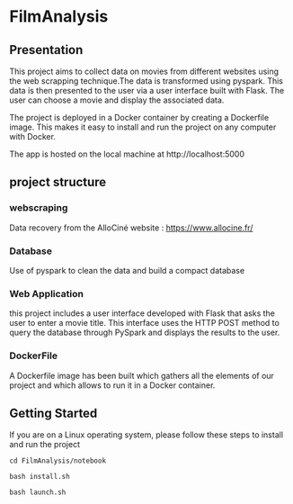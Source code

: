 # FilmAnalysis

## Presentation
This project aims to collect data on movies from different websites using the web scrapping technique.The data is transformed using pyspark. This data is then presented to the user via a user interface built with Flask. The user can choose a movie and display the associated data.

The project is deployed in a Docker container by creating a Dockerfile image. This makes it easy to install and run the project on any computer with Docker.

The app is hosted on the local machine at http://localhost:5000

## project structure 

### webscraping 

Data recovery from the AlloCiné website : https://www.allocine.fr/

### Database 

Use of pyspark to clean the data and build a compact database

### Web Application

this project includes a user interface developed with Flask that asks the user to enter a movie title. This interface uses the HTTP POST method to query the database through PySpark and displays the results to the user.

### DockerFile

A Dockerfile image has been built which gathers all the elements of our project and which allows to run it in a Docker container.

## Getting Started

If you are on a Linux operating system, please follow these steps to install and run the project

`cd FilmAnalysis/notebook`

`bash install.sh`

`bash launch.sh`


